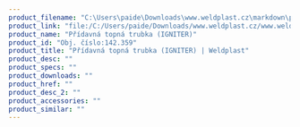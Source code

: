 ```yaml
---
product_filename: "C:\Users\paide\Downloads\www.weldplast.cz\markdown\pridavna-topna-trubka-igniter.md"
product_link: "file:/C:/Users/paide/Downloads/www.weldplast.cz/www.weldplast.cz/pridavna-topna-trubka-igniter"
product_name: "Přídavná topná trubka (IGNITER)"
product_id: "Obj. číslo:142.359"
product_title: "Přídavná topná trubka (IGNITER) | Weldplast"
product_desc: ""
product_specs: ""
product_downloads: ""
product_href: ""
product_desc_2: ""
product_accessories: ""
product_similar: ""
---
```

